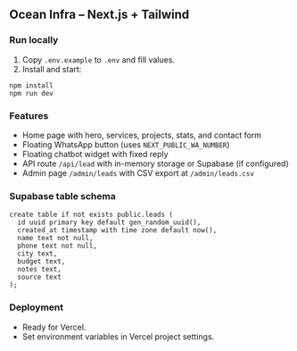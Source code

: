 ## Ocean Infra – Next.js + Tailwind

### Run locally

1. Copy `.env.example` to `.env` and fill values.
2. Install and start:

```
npm install
npm run dev
```

### Features
- Home page with hero, services, projects, stats, and contact form
- Floating WhatsApp button (uses `NEXT_PUBLIC_WA_NUMBER`)
- Floating chatbot widget with fixed reply
- API route `/api/lead` with in-memory storage or Supabase (if configured)
- Admin page `/admin/leads` with CSV export at `/admin/leads.csv`

### Supabase table schema

```
create table if not exists public.leads (
  id uuid primary key default gen_random_uuid(),
  created_at timestamp with time zone default now(),
  name text not null,
  phone text not null,
  city text,
  budget text,
  notes text,
  source text
);
```

### Deployment

- Ready for Vercel.
- Set environment variables in Vercel project settings.